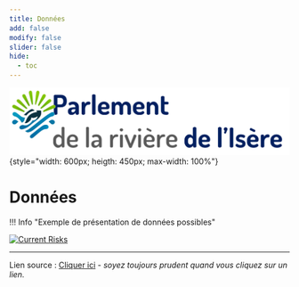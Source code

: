 ```yaml
---
title: Données
add: false
modify: false
slider: false
hide:
  - toc
---
```


![logo-accueil](https://github.com/Konsilion/konsilion-drive/blob/main/logo_banniere_index.png?raw=true){style="width: 600px; heigth: 450px; max-width: 100%"}

# Données

!!! Info "Exemple de présentation de données possibles"



<div class='tableauPlaceholder' id='viz1713387731744' style='position: relative'><noscript><a href='#'><img alt='Current Risks ' src='https:&#47;&#47;public.tableau.com&#47;static&#47;images&#47;20&#47;2024GlobalRisksReport&#47;CurrentRisks&#47;1_rss.png' style='border: none' /></a></noscript><object class='tableauViz'  style='display:none;'><param name='host_url' value='https%3A%2F%2Fpublic.tableau.com%2F' /> <param name='embed_code_version' value='3' /> <param name='site_root' value='' /><param name='name' value='2024GlobalRisksReport&#47;CurrentRisks' /><param name='tabs' value='no' /><param name='toolbar' value='yes' /><param name='static_image' value='https:&#47;&#47;public.tableau.com&#47;static&#47;images&#47;20&#47;2024GlobalRisksReport&#47;CurrentRisks&#47;1.png' /> <param name='animate_transition' value='yes' /><param name='display_static_image' value='yes' /><param name='display_spinner' value='yes' /><param name='display_overlay' value='yes' /><param name='display_count' value='yes' /><param name='language' value='fr-FR' /></object></div>                <script type='text/javascript'>                    var divElement = document.getElementById('viz1713387731744');                    var vizElement = divElement.getElementsByTagName('object')[0];                    if ( divElement.offsetWidth > 800 ) { vizElement.style.width='1200px';vizElement.style.height='1627px';} else if ( divElement.offsetWidth > 500 ) { vizElement.style.width='1200px';vizElement.style.height='1627px';} else { vizElement.style.width='100%';vizElement.style.height='927px';}                     var scriptElement = document.createElement('script');                    scriptElement.src = 'https://public.tableau.com/javascripts/api/viz_v1.js';                    vizElement.parentNode.insertBefore(scriptElement, vizElement);                </script>

---


Lien source : [Cliquer ici](https://public.tableau.com/views/2024GlobalRisksReport/CurrentRisks?:language=fr-FR&:sid=&:display_count=n&:origin=viz_share_link) - *soyez toujours prudent quand vous cliquez sur un lien.*

<style>

	.md-tabs__item.md-tabs__item--active {
        color: white;
        font-weight: 600;
        background-color: var(--md-primary-fg-color);
    }

    .md-tabs__link {font-size: 14px;}

    .md-nav__source {display:none !important;}

    .md-nav__title {padding-left: 15px !important;}
    
</style>
